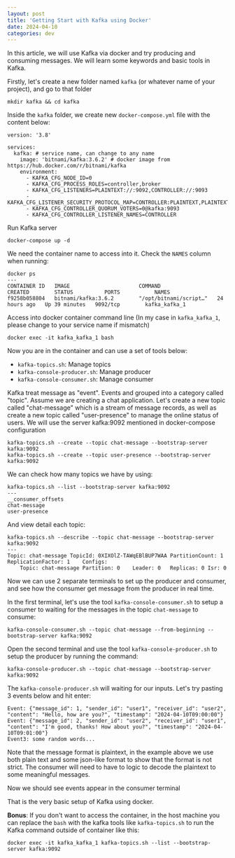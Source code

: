 ```yaml
---
layout: post
title: 'Getting Start with Kafka using Docker'
date: 2024-04-10
categories: dev
---
```


In this article, we will use Kafka via docker and try producing and consuming messages. We will learn some keywords and basic tools in Kafka.

Firstly, let's create a new folder named `kafka` (or whatever name of your project), and go to that folder

```
mkdir kafka && cd kafka
```

Inside the `kafka` folder, we create new `docker-compose.yml` file with the content below:

```
version: '3.8'

services:
  kafka: # service name, can change to any name
    image: 'bitnami/kafka:3.6.2' # docker image from https://hub.docker.com/r/bitnami/kafka
    environment:
      - KAFKA_CFG_NODE_ID=0
      - KAFKA_CFG_PROCESS_ROLES=controller,broker
      - KAFKA_CFG_LISTENERS=PLAINTEXT://:9092,CONTROLLER://:9093
      - KAFKA_CFG_LISTENER_SECURITY_PROTOCOL_MAP=CONTROLLER:PLAINTEXT,PLAINTEXT:PLAINTEXT
      - KAFKA_CFG_CONTROLLER_QUORUM_VOTERS=0@kafka:9093
      - KAFKA_CFG_CONTROLLER_LISTENER_NAMES=CONTROLLER

```

Run Kafka server

```
docker-compose up -d
```

We need the container name to access into it. Check the `NAMES` column when running:

```
docker ps
---
CONTAINER ID   IMAGE                      COMMAND                  CREATED        STATUS          PORTS           NAMES
f9258b058804   bitnami/kafka:3.6.2        "/opt/bitnami/script…"   24 hours ago   Up 39 minutes   9092/tcp        kafka_kafka_1
```

Access into docker container command line (In my case in `kafka_kafka_1`, please change to your service name if mismatch)

```
docker exec -it kafka_kafka_1 bash
```

Now you are in the container and can use a set of tools below:

- `kafka-topics.sh`: Manage topics
- `kafka-console-producer.sh`: Manage producer
- `kafka-console-consumer.sh`: Manage consumer

Kafka treat message as "event". Events and grouped into a category called "topic".
Assume we are creating a chat application. Let's create a new topic called "chat-message" which is a stream of message records, as well as create a new topic called "user-presence" to manage the online status of users. We will use the server kafka:9092 mentioned in docker-compose configuration

```
kafka-topics.sh --create --topic chat-message --bootstrap-server kafka:9092
kafka-topics.sh --create --topic user-presence --bootstrap-server kafka:9092
```

We can check how many topics we have by using:

```
kafka-topics.sh --list --bootstrap-server kafka:9092
---
__consumer_offsets
chat-message
user-presence
```

And view detail each topic:

```
kafka-topics.sh --describe --topic chat-message --bootstrap-server kafka:9092
---
Topic: chat-message	TopicId: 0XIXOlZ-TAWqEBlBUP7WAA	PartitionCount: 1	ReplicationFactor: 1	Configs:
	Topic: chat-message	Partition: 0	Leader: 0	Replicas: 0	Isr: 0
```

Now we can use 2 separate terminals to set up the producer and consumer, and see how the consumer get message from the producer in real time.

In the first terminal, let's use the tool `kafka-console-consumer.sh` to setup a consumer to waiting for the messages in the topic `chat-message` to consume:

```
kafka-console-consumer.sh --topic chat-message --from-beginning --bootstrap-server kafka:9092
```

Open the second terminal and use the tool `kafka-console-producer.sh` to setup the producer by running the command:

```
kafka-console-producer.sh --topic chat-message --bootstrap-server kafka:9092
```

The `kafka-console-producer.sh` will waiting for our inputs. Let's try pasting 3 events below and hit enter:

```
Event: {"message_id": 1, "sender_id": "user1", "receiver_id": "user2", "content": "Hello, how are you?", "timestamp": "2024-04-10T09:00:00"}
Event: {"message_id": 2, "sender_id": "user2", "receiver_id": "user1", "content": "I'm good, thanks! How about you?", "timestamp": "2024-04-10T09:01:00"}
Event3: some random words...
```

Note that the message format is plaintext, in the example above we use both plain text and some json-like format to show that the format is not strict. The consumer will need to have to logic to decode the plaintext to some meaningful messages.

Now we should see events appear in the consumer terminal

That is the very basic setup of Kafka using docker.

**Bonus**:
If you don't want to access the container, in the host machine you can replace the `bash` with the kafka tools like `kafka-topics.sh` to run the Kafka command outside of container like this:

```
docker exec -it kafka_kafka_1 kafka-topics.sh --list --bootstrap-server kafka:9092
```
